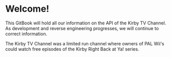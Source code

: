 # Welcome!

This GitBook will hold all our information on the API of the Kirby TV Channel. As development and reverse engineering progresses, we will continue to correct information.

The Kirby TV Channel was a limited run channel where owners of PAL Wii's could watch free episodes of the Kirby Right Back at Ya! series.

